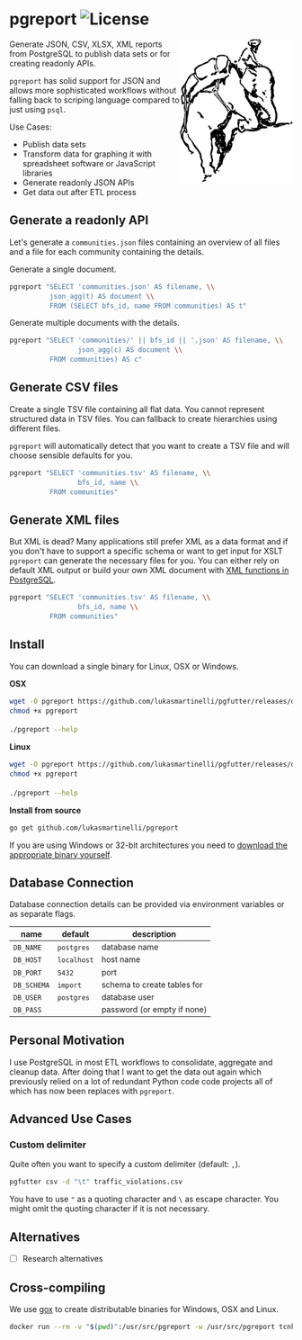# pgreport ![License](https://img.shields.io/badge/license-MIT%20License-blue.svg)

<img align="right" alt="Climbing elephant" src="logo.png" />

Generate JSON, CSV, XLSX, XML reports from PostgreSQL to publish data
sets or for creating readonly APIs.

`pgreport` has solid support for JSON and allows more sophisticated workflows
without falling back to scriping language compared to just using `psql`.

Use Cases:
- Publish data sets
- Transform data for graphing it with spreadsheet software or JavaScript libraries
- Generate readonly JSON APIs
- Get data out after ETL process

## Generate a readonly API

Let's generate a `communities.json` files containing an overview of all
files and a file for each community containing the details.

Generate a single document.

```bash
pgreport "SELECT 'communities.json' AS filename, \\
          json_agg(t) AS document \\
          FROM (SELECT bfs_id, name FROM communities) AS t"
```

Generate multiple documents with the details.

```bash
pgreport "SELECT 'communities/' || bfs_id || '.json' AS filename, \\
                 json_agg(c) AS document \\
          FROM communities) AS c"
```

## Generate CSV files

Create a single TSV file containing all flat data. You cannot represent
structured data in TSV files. You can fallback to create hierarchies
using different files.

`pgreport` will automatically detect that you want to create a TSV file and
will choose sensible defaults for you.

```bash
pgreport "SELECT 'communities.tsv' AS filename, \\
                 bfs_id, name \\
          FROM communities"
```

## Generate XML files

But XML is dead? Many applications still prefer XML as a data format and if you don't
have to support a specific schema or want to get input for XSLT `pgreport` can generate
the necessary files for you. You can either rely on default XML output
or build your own XML document with [XML functions in PostgreSQL](https://wiki.postgresql.org/wiki/XML_Support).

```bash
pgreport "SELECT 'communities.tsv' AS filename, \\
                 bfs_id, name \\
          FROM communities"
```



## Install

You can download a single binary for Linux, OSX or Windows.

**OSX**

```bash
wget -O pgreport https://github.com/lukasmartinelli/pgfutter/releases/download/v0.3.2/pgfutter_darwin_amd64
chmod +x pgreport

./pgreport --help
```

**Linux**

```bash
wget -O pgreport https://github.com/lukasmartinelli/pgfutter/releases/download/v0.3.2/pgfutter_linux_amd64
chmod +x pgreport

./pgreport --help
```

**Install from source**

```bash
go get github.com/lukasmartinelli/pgreport
```

If you are using Windows or 32-bit architectures you need to [download the appropriate binary
yourself](https://github.com/lukasmartinelli/pgreport/releases/latest).

## Database Connection

Database connection details can be provided via environment variables
or as separate flags.

name        | default     | description
------------|-------------|------------------------------
`DB_NAME`   | `postgres`  | database name
`DB_HOST`   | `localhost` | host name
`DB_PORT`   | `5432`      | port
`DB_SCHEMA` | `import`    | schema to create tables for
`DB_USER`   | `postgres`  | database user
`DB_PASS`   |             | password (or empty if none)

## Personal Motivation

I use PostgreSQL in most ETL workflows to consolidate, aggregate and cleanup data.
After doing that I want to get the data out again which previously relied on
a lot of redundant Python code code projects all of which has now been replaces
with `pgreport`.

## Advanced Use Cases

### Custom delimiter

Quite often you want to specify a custom delimiter (default: `,`).

```bash
pgfutter csv -d "\t" traffic_violations.csv
```

You have to use `"` as a quoting character and `\` as escape character.
You might omit the quoting character if it is not necessary.

## Alternatives

- [ ] Research alternatives

## Cross-compiling

We use [gox](https://github.com/mitchellh/gox) to create distributable
binaries for Windows, OSX and Linux.

```bash
docker run --rm -v "$(pwd)":/usr/src/pgreport -w /usr/src/pgreport tcnksm/gox:1.4.2-light
```
